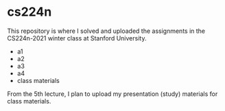# cs224n
This repository is where I solved and uploaded the assignments in the CS224n-2021 winter class at Stanford University.

- a1
- a2
- a3
- a4
- class materials

From the 5th lecture, I plan to upload my presentation (study) materials for class materials.

